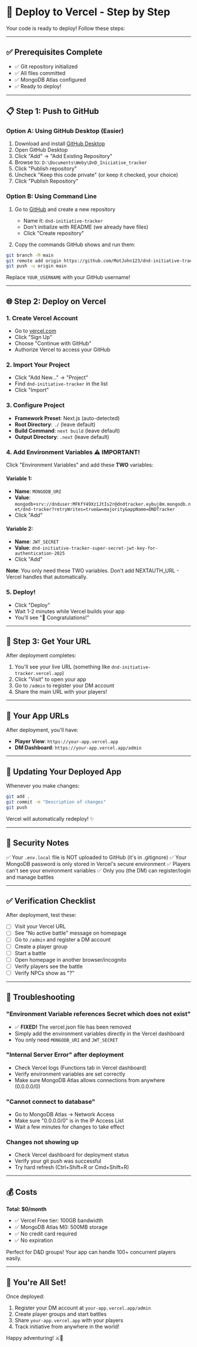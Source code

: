 # 🚀 Deploy to Vercel - Step by Step

Your code is ready to deploy! Follow these steps:

---

## ✅ Prerequisites Complete

- ✅ Git repository initialized
- ✅ All files committed
- ✅ MongoDB Atlas configured
- ✅ Ready to deploy!

---

## 📋 Step 1: Push to GitHub

### Option A: Using GitHub Desktop (Easier)
1. Download and install [GitHub Desktop](https://desktop.github.com/)
2. Open GitHub Desktop
3. Click "Add" → "Add Existing Repository"
4. Browse to: `D:\Documents\Weby\DnD_Iniciative_tracker`
5. Click "Publish repository"
6. Uncheck "Keep this code private" (or keep it checked, your choice)
7. Click "Publish Repository"

### Option B: Using Command Line
1. Go to [GitHub](https://github.com/new) and create a new repository
   - Name it: `dnd-initiative-tracker`
   - Don't initialize with README (we already have files)
   - Click "Create repository"

2. Copy the commands GitHub shows and run them:
```bash
git branch -M main
git remote add origin https://github.com/MotJohn123/dnd-initiative-tracker
git push -u origin main
```

Replace `YOUR_USERNAME` with your GitHub username!

---

## 🌐 Step 2: Deploy on Vercel

### 1. Create Vercel Account
- Go to [vercel.com](https://vercel.com)
- Click "Sign Up"
- Choose "Continue with GitHub"
- Authorize Vercel to access your GitHub

### 2. Import Your Project
- Click "Add New..." → "Project"
- Find `dnd-initiative-tracker` in the list
- Click "Import"

### 3. Configure Project
- **Framework Preset**: Next.js (auto-detected)
- **Root Directory**: `./` (leave default)
- **Build Command**: `next build` (leave default)
- **Output Directory**: `.next` (leave default)

### 4. Add Environment Variables ⚠️ IMPORTANT!

Click "Environment Variables" and add these **TWO** variables:

#### Variable 1:
- **Name**: `MONGODB_URI`
- **Value**: `mongodb+srv://dnduser:MFKfY49Xz1JtIs2r@dndtracker.eybuj8m.mongodb.net/dnd-tracker?retryWrites=true&w=majority&appName=DNDTracker`
- Click "Add"

#### Variable 2:
- **Name**: `JWT_SECRET`
- **Value**: `dnd-initiative-tracker-super-secret-jwt-key-for-authentication-2025`
- Click "Add"

**Note**: You only need these TWO variables. Don't add NEXTAUTH_URL - Vercel handles that automatically.

### 5. Deploy!
- Click "Deploy"
- Wait 1-2 minutes while Vercel builds your app
- You'll see "🎉 Congratulations!"

---

## 🎯 Step 3: Get Your URL

After deployment completes:
1. You'll see your live URL (something like `dnd-initiative-tracker.vercel.app`)
2. Click "Visit" to open your app
3. Go to `/admin` to register your DM account
4. Share the main URL with your players!

---

## 📱 Your App URLs

After deployment, you'll have:

- **Player View**: `https://your-app.vercel.app`
- **DM Dashboard**: `https://your-app.vercel.app/admin`

---

## 🔄 Updating Your Deployed App

Whenever you make changes:

```bash
git add .
git commit -m "Description of changes"
git push
```

Vercel will automatically redeploy! ✨

---

## 🔐 Security Notes

✅ Your `.env.local` file is NOT uploaded to GitHub (it's in .gitignore)
✅ Your MongoDB password is only stored in Vercel's secure environment
✅ Players can't see your environment variables
✅ Only you (the DM) can register/login and manage battles

---

## ✅ Verification Checklist

After deployment, test these:

- [ ] Visit your Vercel URL
- [ ] See "No active battle" message on homepage
- [ ] Go to `/admin` and register a DM account
- [ ] Create a player group
- [ ] Start a battle
- [ ] Open homepage in another browser/incognito
- [ ] Verify players see the battle
- [ ] Verify NPCs show as "?"

---

## 🐛 Troubleshooting

### "Environment Variable references Secret which does not exist"
- ✅ **FIXED!** The vercel.json file has been removed
- Simply add the environment variables directly in the Vercel dashboard
- You only need `MONGODB_URI` and `JWT_SECRET`

### "Internal Server Error" after deployment
- Check Vercel logs (Functions tab in Vercel dashboard)
- Verify environment variables are set correctly
- Make sure MongoDB Atlas allows connections from anywhere (0.0.0.0/0)

### "Cannot connect to database"
- Go to MongoDB Atlas → Network Access
- Make sure "0.0.0.0/0" is in the IP Access List
- Wait a few minutes for changes to take effect

### Changes not showing up
- Check Vercel dashboard for deployment status
- Verify your git push was successful
- Try hard refresh (Ctrl+Shift+R or Cmd+Shift+R)

---

## 💰 Costs

**Total: $0/month**

- ✅ Vercel Free tier: 100GB bandwidth
- ✅ MongoDB Atlas M0: 500MB storage
- ✅ No credit card required
- ✅ No expiration

Perfect for D&D groups! Your app can handle 100+ concurrent players easily.

---

## 🎲 You're All Set!

Once deployed:
1. Register your DM account at `your-app.vercel.app/admin`
2. Create player groups and start battles
3. Share `your-app.vercel.app` with your players
4. Track initiative from anywhere in the world!

Happy adventuring! ⚔️🐉
